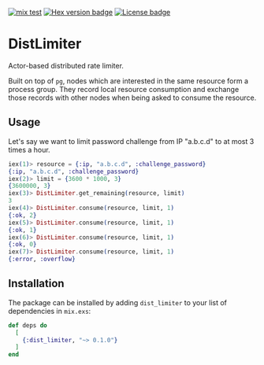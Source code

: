 [![mix test](https://github.com/jechol/dist_limiter/workflows/mix%20test/badge.svg)](https://github.com/jechol/dist_limiter/actions)
[![Hex version badge](https://img.shields.io/hexpm/v/dist_limiter)](https://hex.pm/packages/dist_limiter)
[![License badge](https://img.shields.io/hexpm/l/dist_limiter)](https://github.com/jechol/dist_limiter/blob/master/LICENSE.md)
# DistLimiter

Actor-based distributed rate limiter.

Built on top of `pg`, nodes which are interested in the same resource form a process group. They record local resource consumption and exchange those records with other nodes when being asked to consume the resource.

## Usage

Let's say we want to limit password challenge from IP "a.b.c.d" to at most 3 times a hour.

```elixir
iex(1)> resource = {:ip, "a.b.c.d", :challenge_password}                             
{:ip, "a.b.c.d", :challenge_password}
iex(2)> limit = {3600 * 1000, 3}
{3600000, 3}
iex(3)> DistLimiter.get_remaining(resource, limit)                                        
3
iex(4)> DistLimiter.consume(resource, limit, 1)   
{:ok, 2}
iex(5)> DistLimiter.consume(resource, limit, 1)
{:ok, 1}
iex(6)> DistLimiter.consume(resource, limit, 1)
{:ok, 0}
iex(7)> DistLimiter.consume(resource, limit, 1)
{:error, :overflow}
```


## Installation

The package can be installed by adding `dist_limiter` to your list of dependencies in `mix.exs`:

```elixir
def deps do
  [
    {:dist_limiter, "~> 0.1.0"}
  ]
end
```
